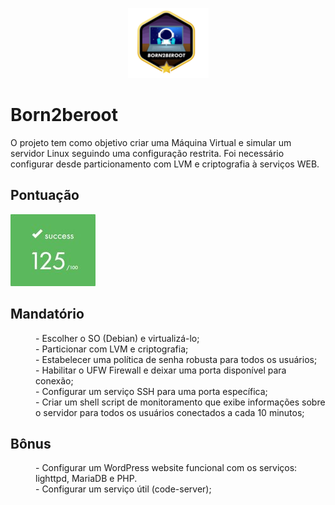 <p align ="center">
	<img src="images/../../images/fase1/borntoberoot.png">
</p>

<p>
	<h1> Born2beroot </h1>
</p>

<p>
	O projeto tem como objetivo criar uma Máquina Virtual e simular um servidor Linux seguindo uma configuração restrita. Foi necessário configurar desde particionamento com LVM e criptografia à serviços WEB.
</p>

<p>
	<h2> Pontuação </h2>
</p>
<p>
	<img src="images/../../images/125.jpg">
</p>

<body>
<dl>
<dt><h2>Mandatório</h2></dt>
<dd> - Escolher o SO (Debian) e virtualizá-lo;</dd>
<dd> - Particionar com LVM e criptografia;</dd>
<dd> - Estabelecer uma política de senha robusta para todos os usuários;</dd>
<dd> - Habilitar o UFW Firewall e deixar uma porta disponível para conexão;</dd>
<dd> - Configurar um serviço SSH para uma porta específica;</dd>
<dd> - Criar um shell script de monitoramento que exibe informações sobre o servidor para todos os usuários conectados a cada 10 minutos;</dd>
<dt><h2>Bônus</h2></dt>
<dd> - Configurar um WordPress website funcional com os serviços: lighttpd, MariaDB e PHP.</dd>
<dd> - Configurar um serviço útil (code-server);</dd>
</dl>
</body>
